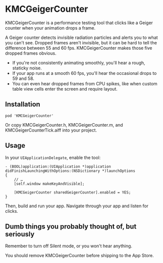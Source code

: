 # KMCGeigerCounter

KMCGeigerCounter is a performance testing tool that clicks like a Geiger counter when your animation drops a frame.

A Geiger counter detects invisible radiation particles and alerts you to what you can't see. Dropped frames aren't invisible, but it can be hard to tell the difference between 55 and 60 fps. KMCGeigerCounter makes those five dropped frames obvious.

- If you're not consistently animating smoothly, you'll hear a rough, staticky noise.
- If your app runs at a smooth 60 fps, you'll hear the occasional drops to 59 and 58.
- You can even hear dropped frames from CPU spikes, like when custom table view cells enter the screen and require layout.

## Installation

`pod 'KMCGeigerCounter'`

Or copy KMCGeigerCounter.h, KMCGeigerCounter.m, and KMCGeigerCounterTick.aiff into your project.

## Usage

In your `UIApplicationDelegate`, enable the tool:

    - (BOOL)application:(UIApplication *)application didFinishLaunchingWithOptions:(NSDictionary *)launchOptions
    {
        // …
        [self.window makeKeyAndVisible];

        [KMCGeigerCounter sharedGeigerCounter].enabled = YES;
    }

Then, build and run your app. Navigate through your app and listen for clicks.

## Dumb things you probably thought of, but seriously

Remember to turn off Silent mode, or you won't hear anything. 

You should remove KMCGeigerCounter before shipping to the App Store.

